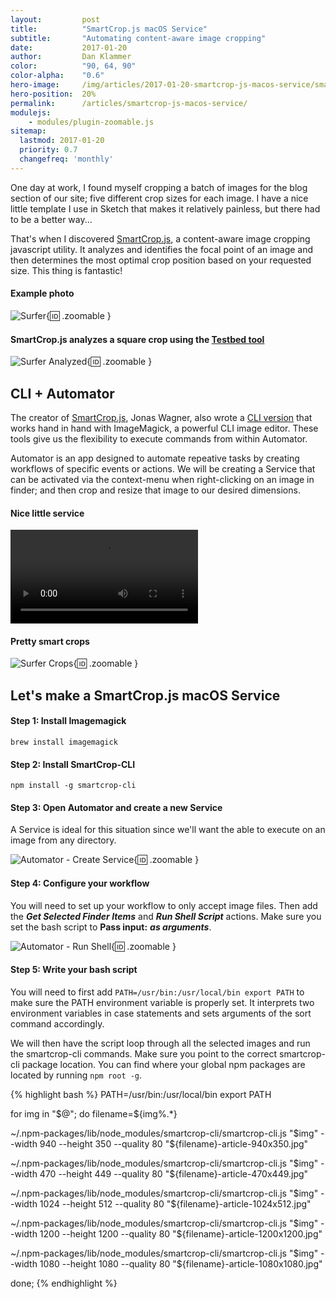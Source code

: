 ```yaml
---
layout:         post
title:          "SmartCrop.js macOS Service"
subtitle:       "Automating content-aware image cropping"
date:           2017-01-20
author:         Dan Klammer
color:          "90, 64, 90"
color-alpha:    "0.6"
hero-image:     /img/articles/2017-01-20-smartcrop-js-macos-service/smartcrop-js-macos-service-hero.jpg
hero-position:  20%
permalink:      /articles/smartcrop-js-macos-service/
modulejs:
    - modules/plugin-zoomable.js
sitemap:
  lastmod: 2017-01-20
  priority: 0.7
  changefreq: 'monthly'
---
```


One day at work, I found myself cropping a batch of images for the blog section of our site; five different crop sizes for each image. I have a nice little template I use in Sketch that makes it relatively painless, but there had to be a better way...

That's when I discovered [SmartCrop.js], a content-aware image cropping javascript utility. It analyzes and identifies the focal point of an image and then determines the most optimal crop position based on your requested size. This thing is fantastic!

#### **Example photo**

![Surfer](/img/articles/2017-01-20-smartcrop-js-macos-service/smartcrop-js-macos-service-hero.jpg){:id: .zoomable }


#### **SmartCrop.js analyzes a square crop using the [Testbed tool]**

![Surfer Analyzed](/img/articles/2017-01-20-smartcrop-js-macos-service/surfer-analyzed.jpg){:id: .zoomable }



## CLI + Automator

The creator of [SmartCrop.js], Jonas Wagner, also wrote a [CLI version] that works hand in hand with ImageMagick, a powerful CLI image editor. These tools give us the flexibility to execute commands from within Automator.

Automator is an app designed to automate repeative tasks by creating workflows of specific events or actions. We will be creating a Service that can be activated via the context-menu when right-clicking on an image in finder; and then crop and resize that image to our desired dimensions.


#### **Nice little service**

<p><video src="/img/articles/2017-01-20-smartcrop-js-macos-service/surfer-generate.mp4" autoplay loop class="zoomable"></video></p>


#### **Pretty smart crops**

![Surfer Crops](/img/articles/2017-01-20-smartcrop-js-macos-service/surfer-crops.jpg){:id: .zoomable }



## Let's make a SmartCrop.js macOS Service

#### **Step 1: Install Imagemagick**  
`brew install imagemagick`

#### **Step 2: Install SmartCrop-CLI**  
`npm install -g smartcrop-cli`

#### **Step 3: Open Automator and create a new Service**

A Service is ideal for this situation since we'll want the able to execute on an image from any directory.

![Automator - Create Service](/img/articles/2017-01-20-smartcrop-js-macos-service/automator-service.png){:id: .zoomable }


#### **Step 4: Configure your workflow**  

You will need to set up your workflow to only accept image files. Then add the ***Get Selected Finder Items*** and ***Run Shell Script*** actions. Make sure you set the bash script to **Pass input:** ***as arguments***.

![Automator - Run Shell](/img/articles/2017-01-20-smartcrop-js-macos-service/automator-run-shell.png){:id: .zoomable }


#### **Step 5: Write your bash script**  

You will need to first add `PATH=/usr/bin:/usr/local/bin export PATH` to make sure the PATH environment variable is properly set. It interprets two environment variables in case statements and sets arguments of the sort command accordingly. 

We will then have the script loop through all the selected images and run the smartcrop-cli commands. Make sure you point to the correct smartcrop-cli package location. You can find where your global npm packages are located by running `npm root -g`.


{% highlight bash %}
PATH=/usr/bin:/usr/local/bin export PATH

for img in "$@"; do
  filename=${img%.*}

  ~/.npm-packages/lib/node_modules/smartcrop-cli/smartcrop-cli.js "$img" --width 940 --height 350 --quality 80 "${filename}-article-940x350.jpg"

  ~/.npm-packages/lib/node_modules/smartcrop-cli/smartcrop-cli.js "$img" --width 470 --height 449 --quality 80 "${filename}-article-470x449.jpg"

  ~/.npm-packages/lib/node_modules/smartcrop-cli/smartcrop-cli.js "$img" --width 1024 --height 512 --quality 80 "${filename}-article-1024x512.jpg"

  ~/.npm-packages/lib/node_modules/smartcrop-cli/smartcrop-cli.js "$img" --width 1200 --height 1200 --quality 80 "${filename}-article-1200x1200.jpg"

  ~/.npm-packages/lib/node_modules/smartcrop-cli/smartcrop-cli.js "$img" --width 1080 --height 1080 --quality 80 "${filename}-article-1080x1080.jpg"

done;
{% endhighlight %}



[SmartCrop.js]: https://github.com/jwagner/smartcrop.js
[CLI version]: https://github.com/jwagner/smartcrop-cli
[smartcrop-cli]: https://github.com/jwagner/smartcrop-cli
[ImageMagick]: https://www.imagemagick.org/
[Testbed tool]: https://29a.ch/sandbox/2014/smartcrop/examples/testbed.html

